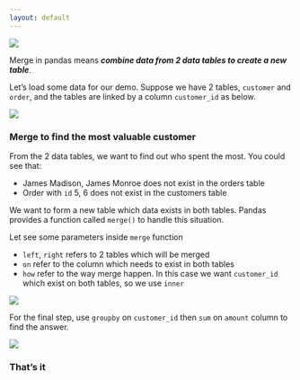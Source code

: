 ```yaml
---
layout: default
---
```



![](https://cdn-images-1.medium.com/max/800/1*bJAfxV4qB-R6ajA8GdSKQA.jpeg)

Merge in pandas means **_combine data from 2 data tables to create a new table_**.

Let’s load some data for our demo. Suppose we have 2 tables, `customer` and `order`, and the tables are linked by a column `customer_id` as below.

![](https://cdn-images-1.medium.com/max/800/1*aElEbNtgAoXTucKSLocZzg.png)

### Merge to find the most valuable customer

From the 2 data tables, we want to find out who spent the most. You could see that:

*   James Madison, James Monroe does not exist in the orders table
*   Order with `id` 5, 6 does not exist in the customers table

We want to form a new table which data exists in both tables. Pandas provides a function called `merge()` to handle this situation.

Let see some parameters inside `merge` function

*   `left`, `right` refers to 2 tables which will be merged
*   `on` refer to the column which needs to exist in both tables
*   `how` refer to the way merge happen. In this case we want `customer_id` which exist on both tables, so we use `inner`

![](https://cdn-images-1.medium.com/max/800/1*2DZI6T8YXiuuu0Kr0xaUIA.png)

For the final step, use `groupby` on `customer_id` then `sum` on `amount` column to find the answer.

![](https://cdn-images-1.medium.com/max/800/1*8dk6O1qvGQSlkLMVlyAy6Q.png)

### That’s it